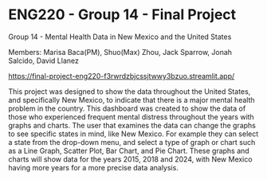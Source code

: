 # ENG220 - Group 14 - Final Project
Group 14 - Mental Health Data in New Mexico and the United States

Members: Marisa Baca(PM), Shuo(Max) Zhou, Jack Sparrow, Jonah Salcido, David Llanez

https://final-project-eng220-f3rwrdzbjcssjtwwy3bzuo.streamlit.app/

This project was designed to show the data throughout the United States, and specifically New Mexico, to indicate that there is a major
mental health problem in the country. This dashboard was created to show the data of those who experienced frequent mental distress throughout the years with graphs and charts. 
The user that examines the data can change the graphs to see specific states in mind, like New Mexico. For example they can select a state from the drop-down menu, and select a type of graph or chart such as a Line Graph, Scatter Plot, Bar Chart, and Pie Chart. These graphs and charts will show data for the years 2015, 2018 and 2024, with New Mexico having more years for a more precise data analysis. 
